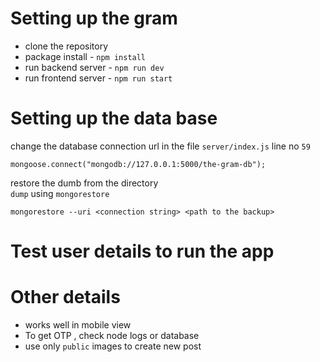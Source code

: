 # Setting up the gram

- clone the repository
- package install - `npm install`
- run backend server - `npm run dev`
- run frontend server - `npm run start`

# Setting up the data base

change the database connection url in the file `server/index.js` line no `59`

`mongoose.connect("mongodb://127.0.0.1:5000/the-gram-db");`

restore the dumb from the directory  
`dump` using `mongorestore`

`mongorestore --uri <connection string> <path to the backup>`

# Test user details to run the app

# Other details

- works well in mobile view
- To get OTP , check node logs or database
- use only `public` images to create new post
